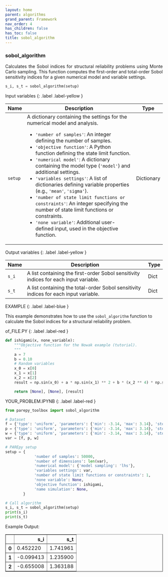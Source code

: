 ```yaml
---
layout: home
parent: algorithms
grand_parent: Framework
nav_order: 4
has_children: false
has_toc: false
title: sobol_algorithm
---
```


<!--Don't delete this script-->
<script src="https://polyfill.io/v3/polyfill.min.js?features=es6"></script>
<script id="MathJax-script" async src="https://cdn.jsdelivr.net/npm/mathjax@3/es5/tex-mml-chtml.js"></script>
<!--Don't delete this script-->

<h3>sobol_algorithm</h3>

<p align="justify">
    Calculates the Sobol indices for structural reliability problems using Monte Carlo sampling. This function computes the first-order and total-order Sobol sensitivity indices for a given numerical model and variable settings.
</p>

```python
s_i, s_t = sobol_algorithm(setup)
```

Input variables
{: .label .label-yellow }

<table style="width:100%">
    <thead>
      <tr>
        <th>Name</th>
        <th>Description</th>
        <th>Type</th>
      </tr>
    </thead>
    <tr>
        <td><code>setup</code></td>
        <td>
            A dictionary containing the settings for the numerical model and analysis.
            <ul>
                <li><code>'number of samples'</code>: An integer defining the number of samples.</li>
                <li><code>'objective function'</code>: A Python function defining the state limit function.</li>
                <li><code>'numerical model'</code>: A dictionary containing the model type (<code>'model'</code>) and additional settings.</li>
                <li><code>'variables settings'</code>: A list of dictionaries defining variable properties (e.g., <code>'mean'</code>, <code>'sigma'</code>).</li>
                <li><code>'number of state limit functions or constraints'</code>: An integer specifying the number of state limit functions or constraints.</li>
                <li><code>'none variable'</code>: Additional user-defined input, used in the objective function.</li>
            </ul>
        </td>
        <td>Dictionary</td>
    </tr>
</table>

Output variables
{: .label .label-yellow }

<table style="width:100%">
   <thead>
     <tr>
       <th>Name</th>
       <th>Description</th>
       <th>Type</th>
     </tr>
   </thead>
   <tr>
       <td><code>s_i</code></td>
       <td>
           A list containing the first-order Sobol sensitivity indices for each input variable.
       </td>
       <td>Dict</td>
   </tr>
   <tr>
       <td><code>s_t</code></td>
       <td>
           A list containing the total-order Sobol sensitivity indices for each input variable.
       </td>
       <td>Dict</td>
   </tr>
</table>

EXAMPLE
{: .label .label-blue }

This example demonstrates how to use the `sobol_algorithm` function to calculate the Sobol indices for a structural reliability problem.

of_FILE.PY
{: .label .label-red }

```python
def ishigami(x, none_variable):
    """Objective function for the Nowak example (tutorial).
    """
    a = 7
    b = 0.10
    # Random variables
    x_0 = x[0]
    x_1 = x[1]
    x_2 = x[2]
    result = np.sin(x_0) + a * np.sin(x_1) ** 2 + b * (x_2 ** 4) * np.sin(x_0)

    return [None], [None], [result]
```

YOUR_PROBLEM.IPYNB
{: .label .label-red }

```python
from parepy_toolbox import sobol_algorithm

# Dataset
f = {'type': 'uniform', 'parameters': {'min': -3.14, 'max': 3.14}, 'stochastic variable': False}
p = {'type': 'uniform', 'parameters': {'min': -3.14, 'max': 3.14}, 'stochastic variable': False}
w = {'type': 'uniform', 'parameters': {'min': -3.14, 'max': 3.14}, 'stochastic variable': False}
var = [f, p, w]

# PAREpy setup
setup = {
             'number of samples': 50000, 
             'number of dimensions': len(var), 
             'numerical model': {'model sampling': 'lhs'}, 
             'variables settings': var, 
             'number of state limit functions or constraints': 1, 
             'none variable': None,
             'objective function': ishigami,
             'name simulation': None,
        }

# Call algorithm
s_i, s_t = sobol_algorithm(setup)
print(s_i)
print(s_t)
```

Example Output:

<table border="1" class="dataframe">
  <thead>
    <tr style="text-align: right;">
      <th></th>
      <th>s_i</th>
      <th>s_t</th>
    </tr>
  </thead>
  <tbody>
    <tr>
      <th>0</th>
      <td>0.452220</td>
      <td>1.741961</td>
    </tr>
    <tr>
      <th>1</th>
      <td>-0.099413</td>
      <td>1.235900</td>
    </tr>
    <tr>
      <th>2</th>
      <td>-0.655008</td>
      <td>1.363188</td>
    </tr>
  </tbody>
</table>


